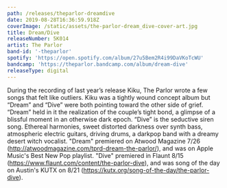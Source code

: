 ```yaml
---
path: /releases/theparlor-dreamdive
date: 2019-08-28T16:36:59.918Z
coverImage: /static/assets/the-parlor-dream_dive-cover-art.jpg
title: Dream/Dive
releaseNumber: 5K014
artist: The Parlor
band-id: '-theparlor'
spotify: 'https://open.spotify.com/album/27u5Bem2R4i99DaVKoTcWU'
bandcamp: 'https://theparlor.bandcamp.com/album/dream-dive'
releaseType: digital
---
```

During the recording of last year’s release Kiku, The Parlor wrote a few songs that felt like outliers. Kiku was a tightly wound concept album but “Dream” and “Dive” were both pointing toward the other side of grief. “Dream” held in it the realization of the couple’s tight bond, a glimpse of a blissful moment in an otherwise dark epoch. “Dive” is the seductive siren song. Ethereal harmonies, sweet distorted darkness over synth bass, atmospheric electric guitars, driving drums, a darkpop band with a dreamy desert witch vocalist. "Dream" premiered on Atwood Magazine 7/26 (http://atwoodmagazine.com/tprd-dream-the-parlor/), and was on Apple Music's Best New Pop playlist. "Dive" premiered in Flaunt 8/15 (https://www.flaunt.com/content/the-parlor-dive), and was song of the day on Austin's KUTX on 8/21 (https://kutx.org/song-of-the-day/the-parlor-dive).
